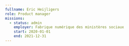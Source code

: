 ```yaml
---
fullname: Eric Heijligers
role: Product manager
missions:
  - status: admin
    employer: Fabrique numérique des ministères sociaux
    start: 2020-01-01
    end: 2021-12-31
---
```

